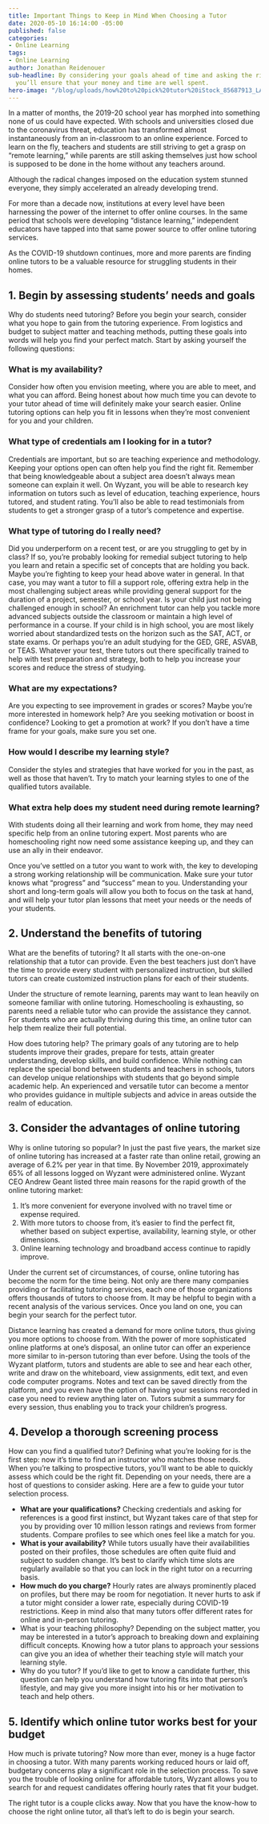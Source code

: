 ```yaml
---
title: Important Things to Keep in Mind When Choosing a Tutor
date: 2020-05-10 16:14:00 -05:00
published: false
categories:
- Online Learning
tags:
- Online Learning
author: Jonathan Reidenouer
sub-headline: By considering your goals ahead of time and asking the right questions,
  you’ll ensure that your money and time are well spent.
hero-image: "/blog/uploads/how%20to%20pick%20tutor%20iStock_85687913_LARGE%20(1).jpg"
---
```


In a matter of months, the 2019-20 school year has morphed into something none of us could have expected. With schools and universities closed due to the coronavirus threat, education has transformed almost instantaneously from an in-classroom to an online experience. Forced to learn on the fly, teachers and students are still striving to get a grasp on “remote learning,” while parents are still asking themselves just how school is supposed to be done in the home without any teachers around. 

Although the radical changes imposed on the education system stunned everyone, they simply accelerated an already developing trend.

For more than a decade now, institutions at every level have been harnessing the power of the internet to offer online courses. In the same period that schools were developing “distance learning,” independent educators have tapped into that same power source to offer online tutoring services.

As the COVID-19 shutdown continues, more and more parents are finding online tutors to be a valuable resource for struggling students in their homes.

## 1. Begin by assessing students’ needs and goals 
Why do students need tutoring? Before you begin your search, consider what you hope to gain from the tutoring experience. From logistics and budget to subject matter and teaching methods, putting these goals into words will help you find your perfect match. Start by asking yourself the following questions:

### What is my availability?
Consider how often you envision meeting, where you are able to meet, and what you can afford. Being honest about how much time you can devote to your tutor ahead of time will definitely make your search easier. Online tutoring options can help you fit in lessons when they’re most convenient for you and your children.

### What type of credentials am I looking for in a tutor?
Credentials are important, but so are teaching experience and methodology. Keeping your options open can often help you find the right fit. Remember that being knowledgeable about a subject area doesn’t always mean someone can explain it well. On Wyzant, you will be able to research key information on tutors such as level of education, teaching experience, hours tutored, and student rating. You’ll also be able to read testimonials from students to get a stronger grasp of a tutor’s competence and expertise.

### What type of tutoring do I really need?
Did you underperform on a recent test, or are you struggling to get by in class? If so, you’re probably looking for remedial subject tutoring to help you learn and retain a specific set of concepts that are holding you back.  Maybe you’re fighting to keep your head above water in general. In that case, you may want a tutor to fill a support role, offering extra help in the most challenging subject areas while providing general support for the duration of a project, semester, or school year. Is your child just not being challenged enough in school? An enrichment tutor can help you tackle more advanced subjects outside the classroom or maintain a high level of performance in a course. If your child is in high school, you are most likely worried about standardized tests on the horizon such as the SAT, ACT, or state exams. Or perhaps you’re an adult studying for the GED, GRE, ASVAB, or TEAS. Whatever your test, there tutors out there specifically trained to help with test preparation and strategy, both to help you increase your scores and reduce the stress of studying.

### What are my expectations?

Are you expecting to see improvement in grades or scores? Maybe you’re more interested in homework help? Are you seeking motivation or boost in confidence? Looking to get a promotion at work? If you don’t have a time frame for your goals, make sure you set one.

### How would I describe my learning style?

Consider the styles and strategies that have worked for you in the past, as well as those that haven’t. Try to match your learning styles to one of the qualified tutors available.

### What extra help does my student need during remote learning?
With students doing all their learning and work from home, they may need specific help from an online tutoring expert. Most parents who are homeschooling right now need some assistance keeping up, and they can use an ally in their endeavor.

Once you’ve settled on a tutor you want to work with, the key to developing a strong working relationship will be communication. Make sure your tutor knows what “progress” and “success” mean to you. Understanding your short and long-term goals will allow you both to focus on the task at hand, and will help your tutor plan lessons that meet your needs or the needs of your students.


## 2. Understand the benefits of tutoring 
What are the benefits of tutoring? It all starts with the one-on-one relationship that a tutor can provide. Even the best teachers just don’t have the time to provide every student with personalized instruction, but skilled tutors can create customized instruction plans for each of their students.

Under the structure of remote learning, parents may want to lean heavily on someone familiar with online tutoring. Homeschooling is exhausting, so parents need a reliable tutor who can provide the assistance they cannot. For students who are actually thriving during this time, an online tutor can help them realize their full potential.

How does tutoring help? The primary goals of any tutoring are to help students improve their grades, prepare for tests, attain greater understanding, develop skills, and build confidence. While nothing can replace the special bond between students and teachers in schools, tutors can develop unique relationships with students that go beyond simple academic help. An experienced and versatile tutor can become a mentor who provides guidance in multiple subjects and advice in areas outside the realm of education.


## 3. Consider the advantages of online tutoring 
Why is online tutoring so popular? In just the past five years, the market size of online tutoring has increased at a faster rate than online retail, growing an average of 6.2% per year in that time. By November 2019, approximately 65% of all lessons logged on Wyzant were administered online. Wyzant CEO Andrew Geant listed three main reasons for the rapid growth of the online tutoring market:

1. It’s more convenient for everyone involved with no travel time or expense required.
2. With more tutors to choose from, it’s easier to find the perfect fit, whether based on subject expertise, availability, learning style, or other dimensions.
3. Online learning technology and broadband access continue to rapidly improve.

Under the current set of circumstances, of course, online tutoring has become the norm for the time being. Not only are there many companies providing or facilitating tutoring services, each one of those organizations offers thousands of tutors to choose from. It may be helpful to begin with a recent analysis of the various services. Once you land on one, you can begin your search for the perfect tutor.

Distance learning has created a demand for more online tutors, thus giving you more options to choose from. With the power of more sophisticated online platforms at one’s disposal, an online tutor can offer an experience more similar to in-person tutoring than ever before. Using the tools of the Wyzant platform, tutors and students are able to see and hear each other, write and draw on the whiteboard, view assignments, edit text, and even code computer programs. Notes and text can be saved directly from the platform, and you even have the option of having your sessions recorded in case you need to review anything later on. Tutors submit a summary for every session, thus enabling you to track your children’s progress.


## 4. Develop a thorough screening process
How can you find a qualified tutor? Defining what you’re looking for is the first step: now it’s time to find an instructor who matches those needs. When you’re talking to prospective tutors, you’ll want to be able to quickly assess which could be the right fit. Depending on your needs, there are a host of questions to consider asking. Here are a few to guide your tutor selection process.

* **What are your qualifications?** Checking credentials and asking for references is a good first instinct, but Wyzant takes care of that step for you by providing over 10 million lesson ratings and reviews from former students. Compare profiles to see which ones feel like a match for you.
* **What is your availability?** While tutors usually have their availabilities posted on their profiles, those schedules are often quite fluid and subject to sudden change. It’s best to clarify which time slots are regularly available so that you can lock in the right tutor on a recurring basis.
* **How much do you charge?** Hourly rates are always prominently placed on profiles, but there may be room for negotiation. It never hurts to ask if a tutor might consider a lower rate, especially during COVID-19 restrictions. Keep in mind also that many tutors offer different rates for online and in-person tutoring.
* What is your teaching philosophy? Depending on the subject matter, you may be interested in a tutor’s approach to breaking down and explaining difficult concepts. Knowing how a tutor plans to approach your sessions can give you an idea of whether their teaching style will match your learning style.
* Why do you tutor? If you’d like to get to know a candidate further, this question can help you understand how tutoring fits into that person’s lifestyle, and may give you more insight into his or her motivation to teach and help others.

## 5. Identify which online tutor works best for your budget
How much is private tutoring? Now more than ever, money is a huge factor in choosing a tutor. With many parents working reduced hours or laid off, budgetary concerns play a significant role in the selection process. To save you the trouble of looking online for affordable tutors, Wyzant allows you to search for and request candidates offering hourly rates that fit your budget.

The right tutor is a couple clicks away.
Now that you have the know-how to choose the right online tutor, all that’s left to do is begin your search.
